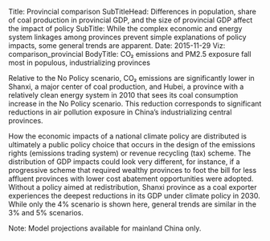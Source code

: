Title: Provincial comparison
SubTitleHead: Differences in population, share of coal production in provincial GDP, and the size of provincial GDP affect the impact of policy
SubTitle: While the complex economic and energy system linkages among provinces prevent simple explanations of policy impacts, some general trends are apparent.
Date: 2015-11-29
Viz: comparison_provincial
BodyTitle: CO₂ emissions and PM2.5 exposure fall most in populous, industrializing provinces

Relative to the No Policy scenario, CO₂ emissions are significantly lower in Shanxi, a major center of coal production, and Hubei, a province with a relatively clean energy system in 2010 that sees its coal consumption increase in the No Policy scenario. This reduction corresponds to significant reductions in air pollution exposure in China’s industrializing central provinces.

How the economic impacts of a national climate policy are distributed is ultimately a public policy choice that occurs in the design of the emissions rights (emissions trading system) or revenue recycling (tax) scheme. The distribution of GDP impacts could look very different, for instance, if a progressive scheme that required wealthy provinces to foot the bill for less affluent provinces with lower cost abatement opportunities were adopted. Without a policy aimed at redistribution, Shanxi province as a coal exporter experiences the deepest reductions in its GDP under climate policy in 2030. While only the 4% scenario is shown here, general trends are similar in the 3% and 5% scenarios.

Note: Model projections available for mainland China only. 


